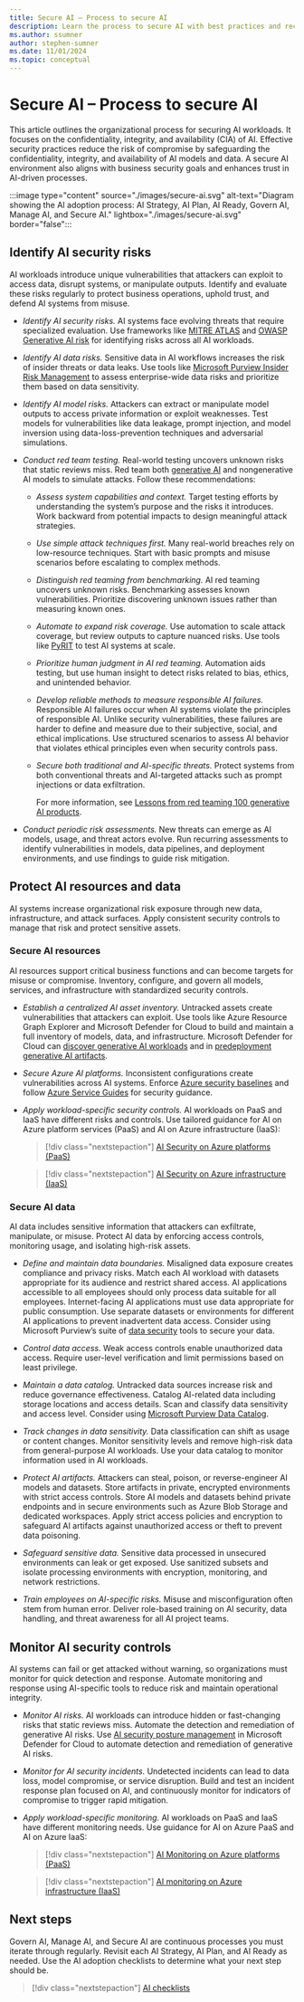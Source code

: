 ```yaml
---
title: Secure AI – Process to secure AI
description: Learn the process to secure AI with best practices and recommendations.
ms.author: ssumner
author: stephen-sumner
ms.date: 11/01/2024
ms.topic: conceptual
---
```


# Secure AI – Process to secure AI

This article outlines the organizational process for securing AI workloads. It focuses on the confidentiality, integrity, and availability (CIA) of AI. Effective security practices reduce the risk of compromise by safeguarding the confidentiality, integrity, and availability of AI models and data. A secure AI environment also aligns with business security goals and enhances trust in AI-driven processes.

:::image type="content" source="./images/secure-ai.svg" alt-text="Diagram showing the AI adoption process: AI Strategy, AI Plan, AI Ready, Govern AI, Manage AI, and Secure AI." lightbox="./images/secure-ai.svg" border="false":::

## Identify AI security risks

AI workloads introduce unique vulnerabilities that attackers can exploit to access data, disrupt systems, or manipulate outputs. Identify and evaluate these risks regularly to protect business operations, uphold trust, and defend AI systems from misuse.

- *Identify AI security risks.* AI systems face evolving threats that require specialized evaluation. Use frameworks like [MITRE ATLAS](https://atlas.mitre.org/) and [OWASP Generative AI risk](https://genai.owasp.org/) for identifying risks across all AI workloads.

- *Identify AI data risks.* Sensitive data in AI workflows increases the risk of insider threats or data leaks. Use tools like [Microsoft Purview Insider Risk Management](/purview/insider-risk-management) to assess enterprise-wide data risks and prioritize them based on data sensitivity.

- *Identify AI model risks.* Attackers can extract or manipulate model outputs to access private information or exploit weaknesses. Test models for vulnerabilities like data leakage, prompt injection, and model inversion using data-loss-prevention techniques and adversarial simulations.

- *Conduct red team testing.* Real-world testing uncovers unknown risks that static reviews miss. Red team both [generative AI](/azure/ai-services/openai/concepts/red-teaming) and nongenerative AI models to simulate attacks. Follow these recommendations:

  - *Assess system capabilities and context.* Target testing efforts by understanding the system’s purpose and the risks it introduces. Work backward from potential impacts to design meaningful attack strategies.  
  
  - *Use simple attack techniques first.* Many real-world breaches rely on low-resource techniques. Start with basic prompts and misuse scenarios before escalating to complex methods.
  
  - *Distinguish red teaming from benchmarking.* AI red teaming uncovers unknown risks. Benchmarking assesses known vulnerabilities. Prioritize discovering unknown issues rather than measuring known ones.  
  
  - *Automate to expand risk coverage.* Use automation to scale attack coverage, but review outputs to capture nuanced risks. Use tools like [PyRIT](https://github.com/Azure/PyRIT/tree/main#python-risk-identification-tool-for-generative-ai-pyrit) to test AI systems at scale.
  
  - *Prioritize human judgment in AI red teaming.* Automation aids testing, but use human insight to detect risks related to bias, ethics, and unintended behavior.  
  
  - *Develop reliable methods to measure responsible AI failures.* Responsible AI failures occur when AI systems violate the principles of responsible AI. Unlike security vulnerabilities, these failures are harder to define and measure due to their subjective, social, and ethical implications. Use structured scenarios to assess AI behavior that violates ethical principles even when security controls pass.
  
  - *Secure both traditional and AI-specific threats.* Protect systems from both conventional threats and AI-targeted attacks such as prompt injections or data exfiltration.

    For more information, see [Lessons from red teaming 100 generative AI products](https://aka.ms/AIRTLessonsPaper).

- *Conduct periodic risk assessments.* New threats can emerge as AI models, usage, and threat actors evolve. Run recurring assessments to identify vulnerabilities in models, data pipelines, and deployment environments, and use findings to guide risk mitigation.

## Protect AI resources and data

AI systems increase organizational risk exposure through new data, infrastructure, and attack surfaces. Apply consistent security controls to manage that risk and protect sensitive assets.

### Secure AI resources

AI resources support critical business functions and can become targets for misuse or compromise. Inventory, configure, and govern all models, services, and infrastructure with standardized security controls.

- *Establish a centralized AI asset inventory.* Untracked assets create vulnerabilities that attackers can exploit. Use tools like Azure Resource Graph Explorer and Microsoft Defender for Cloud to build and maintain a full inventory of models, data, and infrastructure. Microsoft Defender for Cloud can [discover generative AI workloads](/azure/defender-for-cloud/identify-ai-workload-model) and in [predeployment generative AI artifacts](/azure/defender-for-cloud/explore-ai-risk).

- *Secure Azure AI platforms.* Inconsistent configurations create vulnerabilities across AI systems. Enforce [Azure security baselines](/security/benchmark/azure/security-baselines-overview) and follow [Azure Service Guides](/azure/well-architected/service-guides/?product=popular) for security guidance.

- *Apply workload-specific security controls.* AI workloads on PaaS and IaaS have different risks and controls. Use tailored guidance for AI on Azure platform services (PaaS) and AI on Azure infrastructure (IaaS):

    > [!div class="nextstepaction"]
    > [AI Security on Azure platforms (PaaS)](./platform/security.md)

    > [!div class="nextstepaction"]
    > [AI Security on Azure infrastructure (IaaS)](./infrastructure/security.md)

### Secure AI data

AI data includes sensitive information that attackers can exfiltrate, manipulate, or misuse. Protect AI data by enforcing access controls, monitoring usage, and isolating high-risk assets.

- *Define and maintain data boundaries.* Misaligned data exposure creates compliance and privacy risks. Match each AI workload with datasets appropriate for its audience and restrict shared access. AI applications accessible to all employees should only process data suitable for all employees. Internet-facing AI applications must use data appropriate for public consumption. Use separate datasets or environments for different AI applications to prevent inadvertent data access. Consider using Microsoft Purview’s suite of [data security](/purview/purview-security) tools to secure your data.

- *Control data access.* Weak access controls enable unauthorized data access. Require user-level verification and limit permissions based on least privilege.

- *Maintain a data catalog.* Untracked data sources increase risk and reduce governance effectiveness. Catalog AI-related data including storage locations and access details. Scan and classify data sensitivity and access level. Consider using [Microsoft Purview Data Catalog](/purview/purview-security).

- *Track changes in data sensitivity.* Data classification can shift as usage or content changes. Monitor sensitivity levels and remove high-risk data from general-purpose AI workloads. Use your data catalog to monitor information used in AI workloads.

- *Protect AI artifacts.* Attackers can steal, poison, or reverse-engineer AI models and datasets. Store artifacts in private, encrypted environments with strict access controls. Store AI models and datasets behind private endpoints and in secure environments such as Azure Blob Storage and dedicated workspaces. Apply strict access policies and encryption to safeguard AI artifacts against unauthorized access or theft to prevent data poisoning.

- *Safeguard sensitive data.* Sensitive data processed in unsecured environments can leak or get exposed. Use sanitized subsets and isolate processing environments with encryption, monitoring, and network restrictions.

- *Train employees on AI-specific risks.* Misuse and misconfiguration often stem from human error. Deliver role-based training on AI security, data handling, and threat awareness for all AI project teams.

## Monitor AI security controls

AI systems can fail or get attacked without warning, so organizations must monitor for quick detection and response. Automate monitoring and response using AI-specific tools to reduce risk and maintain operational integrity.

- *Monitor AI risks.* AI workloads can introduce hidden or fast-changing risks that static reviews miss. Automate the detection and remediation of generative AI risks. Use [AI security posture management](/azure/defender-for-cloud/ai-security-posture) in Microsoft Defender for Cloud to automate detection and remediation of generative AI risks.

- *Monitor for AI security incidents.* Undetected incidents can lead to data loss, model compromise, or service disruption. Build and test an incident response plan focused on AI, and continuously monitor for indicators of compromise to trigger rapid mitigation.

- *Apply workload-specific monitoring.* AI workloads on PaaS and IaaS have different monitoring needs. Use guidance for AI on Azure PaaS and AI on Azure IaaS:

    > [!div class="nextstepaction"]
    > [AI Monitoring on Azure platforms (PaaS)](./platform/management.md#)

    > [!div class="nextstepaction"]
    > [AI monitoring on Azure infrastructure (IaaS)](./infrastructure/security.md)

## Next steps

Govern AI, Manage AI, and Secure AI are continuous processes you must iterate through regularly. Revisit each AI Strategy, AI Plan, and AI Ready as needed. Use the AI adoption checklists to determine what your next step should be.

> [!div class="nextstepaction"]
> [AI checklists](index.md#ai-checklists)
